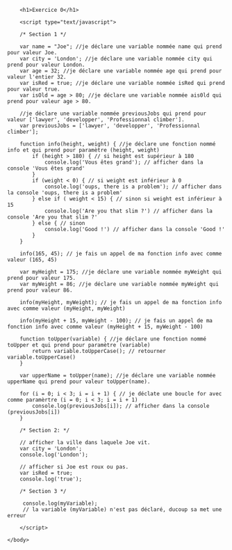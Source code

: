 <!DOCTYPE html>
<html>
    <head>
        <meta charset="utf-8">
    </head>
    <body>

        <h1>Exercice 0</h1>

        <script type="text/javascript">

        /* Section 1 */   

        var name = "Joe"; //je déclare une variable nommée name qui prend pour valeur Joe.
        var city = 'London'; //je déclare une variable nommée city qui prend pour valeur London.
        var age = 32; //je déclare une variable nommée age qui prend pour valeur l'entier 32.
        var isRed = true; //je déclare une variable nommée isRed qui prend pour valeur true.
        var isOld = age > 80; //je déclare une variable nommée ais0ld qui prend pour valeur age > 80.

        //je déclare une variable nommée previousJobs qui prend pour valeur ['lawyer', 'developper', 'Professionnal climber'].
        var previousJobs = ['lawyer', 'developper', 'Professionnal climber']; 

        function info(height, weight) { //je déclare une fonction nommé info et qui prend pour paramètre (height, weight) 
            if (height > 180) { // si height est supérieur à 180 
                console.log('Vous êtes grand'); // afficher dans la console 'Vous êtes grand'
            }
            if (weight < 0) { // si weight est inférieur à 0
                console.log('oups, there is a problem'); // afficher dans la console 'oups, there is a problem'
            } else if ( weight < 15) { // sinon si weight est inférieur à 15
                console.log('Are you that slim ?') // afficher dans la console 'Are you that slim ?'
            } else { // sinon
                console.log('Good !') // afficher dans la console 'Good !'
            }
        }

        info(165, 45); // je fais un appel de ma fonction info avec comme valeur (165, 45)

        var myHeight = 175; //je déclare une variable nommée myWeight qui prend pour valeur 175.
        var myWeight = 86; //je déclare une variable nommée myWeight qui prend pour valeur 86.

        info(myHeight, myWeight); // je fais un appel de ma fonction info avec comme valeur (myHeight, myWeight)

        info(myHeight + 15, myWeight - 100); // je fais un appel de ma fonction info avec comme valeur (myHeight + 15, myWeight - 100)

        function toUpper(variable) { //je déclare une fonction nommé toUpper et qui prend pour paramètre (variable)
            return variable.toUpperCase(); // retourner variable.toUpperCase()
        }

        var upperName = toUpper(name); //je déclare une variable nommée upperName qui prend pour valeur toUpper(name).

        for (i = 0; i < 3; i = i + 1) { // je déclate une boucle for avec comme paramèrtre (i = 0; i < 3; i = i + 1)
            console.log(previousJobs[i]); // afficher dans la console (previousJobs[i])
        }

        /* Section 2: */

        // afficher la ville dans laquele Joe vit. 
        var city = 'London'; 
        console.log('London');   

        // afficher si Joe est roux ou pas.
        var isRed = true;
        console.log('true'); 

        /* Section 3 */

         console.log(myVariable);
         // la variable (myVariable) n'est pas déclaré, ducoup sa met une erreur

        </script>

    </body>
</html>
